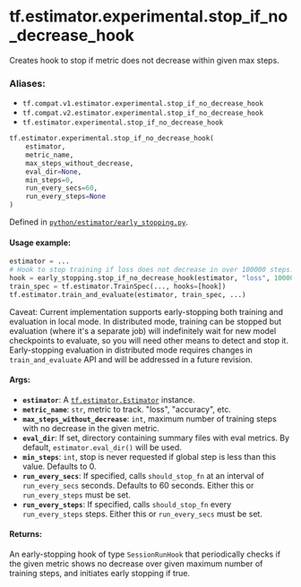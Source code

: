 <div itemscope itemtype="http://developers.google.com/ReferenceObject">
<meta itemprop="name" content="tf.estimator.experimental.stop_if_no_decrease_hook" />
<meta itemprop="path" content="Stable" />
</div>

# tf.estimator.experimental.stop_if_no_decrease_hook

Creates hook to stop if metric does not decrease within given max steps.

### Aliases:

* `tf.compat.v1.estimator.experimental.stop_if_no_decrease_hook`
* `tf.compat.v2.estimator.experimental.stop_if_no_decrease_hook`
* `tf.estimator.experimental.stop_if_no_decrease_hook`

``` python
tf.estimator.experimental.stop_if_no_decrease_hook(
    estimator,
    metric_name,
    max_steps_without_decrease,
    eval_dir=None,
    min_steps=0,
    run_every_secs=60,
    run_every_steps=None
)
```



Defined in [`python/estimator/early_stopping.py`](https://github.com/tensorflow/estimator/tree/master/tensorflow_estimator/python/estimator/early_stopping.py).

<!-- Placeholder for "Used in" -->


#### Usage example:



```python
estimator = ...
# Hook to stop training if loss does not decrease in over 100000 steps.
hook = early_stopping.stop_if_no_decrease_hook(estimator, "loss", 100000)
train_spec = tf.estimator.TrainSpec(..., hooks=[hook])
tf.estimator.train_and_evaluate(estimator, train_spec, ...)
```

Caveat: Current implementation supports early-stopping both training and
evaluation in local mode. In distributed mode, training can be stopped but
evaluation (where it's a separate job) will indefinitely wait for new model
checkpoints to evaluate, so you will need other means to detect and stop it.
Early-stopping evaluation in distributed mode requires changes in
`train_and_evaluate` API and will be addressed in a future revision.

#### Args:


* <b>`estimator`</b>: A <a href="../../../tf/estimator/Estimator.md"><code>tf.estimator.Estimator</code></a> instance.
* <b>`metric_name`</b>: `str`, metric to track. "loss", "accuracy", etc.
* <b>`max_steps_without_decrease`</b>: `int`, maximum number of training steps with no
  decrease in the given metric.
* <b>`eval_dir`</b>: If set, directory containing summary files with eval metrics. By
  default, `estimator.eval_dir()` will be used.
* <b>`min_steps`</b>: `int`, stop is never requested if global step is less than this
  value. Defaults to 0.
* <b>`run_every_secs`</b>: If specified, calls `should_stop_fn` at an interval of
  `run_every_secs` seconds. Defaults to 60 seconds. Either this or
  `run_every_steps` must be set.
* <b>`run_every_steps`</b>: If specified, calls `should_stop_fn` every
  `run_every_steps` steps. Either this or `run_every_secs` must be set.


#### Returns:

An early-stopping hook of type `SessionRunHook` that periodically checks
if the given metric shows no decrease over given maximum number of
training steps, and initiates early stopping if true.
